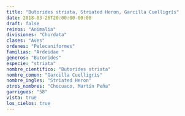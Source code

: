 ```yaml
---
title: "Butorides striata, Striated Heron, Garcilla Cuelligrís"
date: 2018-03-26T20:00:00-00:00
draft: false
reinos: "Animalia"
divisiones: "Chordata"
clases: "Aves"
ordenes: "Pelecaniformes"
familias: "Ardeidae "
generos: "Butorides"
especie: "striata"
nombre_cientifico: "Butorides striata"
nombre_comun: "Garcilla Cuelligrís"
nombre_ingles: "Striated Heron"
otros_nombres: "Chocuaco, Martín Peña"
garrigues: "58"
vista: true
los_cielos: true
---
```


